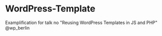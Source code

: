 # WordPress-Template
Examplification for talk no "Reusing WordPress Templates in JS and PHP" @wp_berlin 
